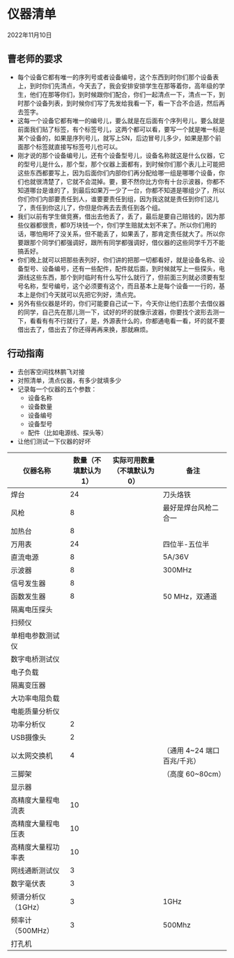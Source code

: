 # 仪器清单

2022年11月10日

## 曹老师的要求

- 每个设备它都有唯一的序列号或者设备编号，这个东西到时你们那个设备表上，到时你们先清点，今天去了，我会安排安排学生在那等着你，高年级的学生，他们在那等你们，到时候跟你们配合，你们一起清点一下，清点一下，到时那个设备列表，到时候你们写了先发给我看一下，看一下合不合适，然后再去签字。
- 这每一个设备它都有唯一的编号儿，要么就是在后面有个序列号儿，要么就是前面我们贴了标签，有个标签号儿，这两个都可以看，要写一个就是唯一标是某个设备的，如果是序列号儿，就写上SN，后边冒号儿多少，如果是那个前面那个标签就直接写标签号儿也可以。
- 刚才说的那个设备编号儿，还有个设备型号儿，设备名称就这是什么仪器，它的型号儿是什么，那个型，那个仪器上面都有，到时候你们那个表儿上可能把这些东西都要写上，因为后面你们内部你们再分配给哪一组是哪哪个设备，你们也就很清楚了，它就不会混掉。要，要不然你比方你有十台示波器，你都不知道哪台是谁的了，到最后如果万一少了一台，你都不知道是哪组少了，所以你们你们内部要责任到人，谁要要责任到组，因为我这就是责任到你们这儿了，责任到你这儿了，你但是你再去去责任到各个组。
- 我们以前有学生做竞赛，借出去他丢了，丢了，最后是要自己赔钱的，因为那些仪器都很贵，都9万块钱一个，你们学生赔就太划不来了。所以你们用的话，哪怕用坏了没关系，但不能丢了，如果丢了，那肯定责任就大了。所以你要跟那个同学们都强调好，跟所有同学都强调好，借仪器的这些同学千万不能搞丢好。
- 你们晚上就可以把那些表列好，你们讲的把那一切都看好，就是设备名称、设备型号、设备编号，还有一些配件，配件就后面，到时候就写上一些探头，电源线这些东西，那个到时临时有什么写什么就行了，但前面三列就必须要有型号名称，型号编号，这个必须要有这个，而且基本上是每个设备一一行的，基本上是你们今天就可以先把它列好，清点完。
- 另外有些仪器是坏的，你们可能要自己试一下，今天你让他们去那个去借仪器的同学，自己先在那儿测一下，试好的坏的就像示波器，你要找个波形去测一下，看看有有不行就行了，是，外源表什么的，你都通电看一看，坏的就不要借出去了，借出去了你还得再再来换，那就麻烦。



## 行动指南

- 去创客空间找林鹏飞对接
- 对照清单，清点仪器，有多少就填多少
- 记录每一个仪器的五个参数：
  - 设备名称
  - 设备数量
  - 设备编号
  - 设备型号
  - 配件（比如电源线、探头等）
- 让他们测试一下仪器的好坏

| 仪器名称           | 数量（不填默认为1） | 实际可用数量（不填默认为0） | 备注                        |
| ------------------ | ------------------- | --------------------------- | --------------------------- |
| 焊台               | 24                  |                             | 刀头烙铁                    |
| 风枪               | 8                   |                             | 最好是焊台风枪二合一        |
| 加热台             | 8                   |                             |                             |
| 万用表             | 24                  |                             | 四位半-五位半               |
| 直流电源           | 8                   |                             | 5A/36V                      |
| 示波器             | 8                   |                             | 300MHz                      |
| 信号发生器         | 8                   |                             |                             |
| 函数发生器         | 8                   |                             | 50 MHz，双通道              |
| 隔离电压探头       |                     |                             |                             |
| 扫频仪             |                     |                             |                             |
| 单相电参数测试仪   |                     |                             |                             |
| 数字电桥测试仪     |                     |                             |                             |
| 电子负载           |                     |                             |                             |
| 隔离变压器         |                     |                             |                             |
| 大功率电阻负载     |                     |                             |                             |
| 电能质量分析仪     |                     |                             |                             |
| 功率分析仪         | 2                   |                             |                             |
| USB摄像头          | 2                   |                             |                             |
| 以太网交换机       | 4                   |                             | （通用 4~24 端口百兆/千兆） |
| 三脚架             |                     |                             | （高度 60~80cm）            |
| 显示器             |                     |                             |                             |
| 高精度大量程电流表 | 10                  |                             |                             |
| 高精度大量程电压表 | 10                  |                             |                             |
| 高精度大量程功率表 | 10                  |                             |                             |
| 网线通断测试仪     | 3                   |                             |                             |
| 数字毫伏表         | 3                   |                             |                             |
| 频谱分析仪（1GHz） | 3                   |                             | 1GHz                        |
| 频率计（500MHz）   | 3                   |                             | 500Mhz                      |
| 打孔机             |                     |                             |                             |